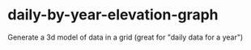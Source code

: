 # daily-by-year-elevation-graph
Generate a 3d model of data in a grid (great for "daily data for a year")

